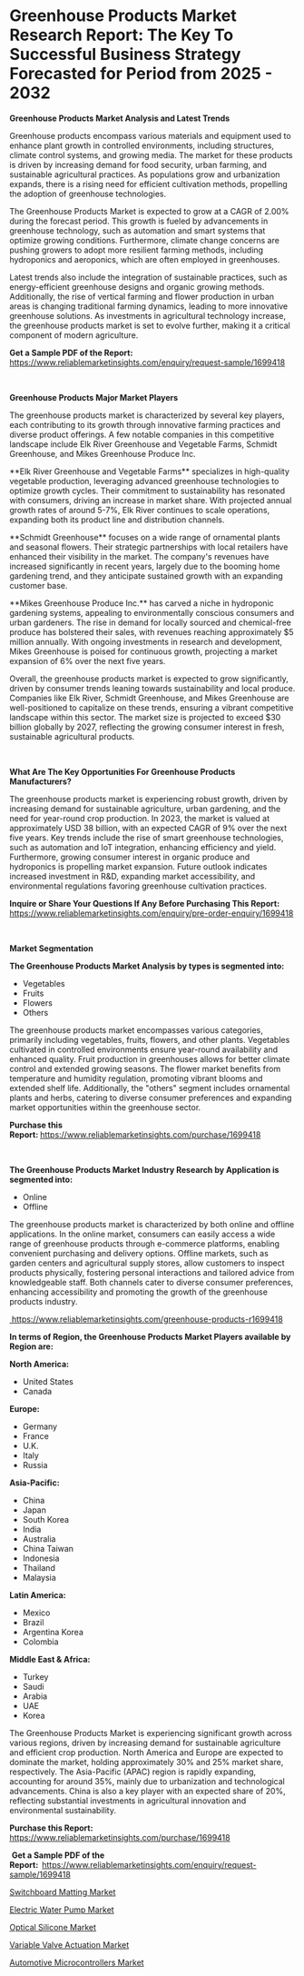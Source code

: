 <p><h1>Greenhouse Products Market Research Report: The Key To Successful Business Strategy Forecasted for Period from 2025 - 2032</h1></p><p><strong>Greenhouse Products Market Analysis and Latest Trends</strong></p>
<p><p>Greenhouse products encompass various materials and equipment used to enhance plant growth in controlled environments, including structures, climate control systems, and growing media. The market for these products is driven by increasing demand for food security, urban farming, and sustainable agricultural practices. As populations grow and urbanization expands, there is a rising need for efficient cultivation methods, propelling the adoption of greenhouse technologies.</p><p>The Greenhouse Products Market is expected to grow at a CAGR of 2.00% during the forecast period. This growth is fueled by advancements in greenhouse technology, such as automation and smart systems that optimize growing conditions. Furthermore, climate change concerns are pushing growers to adopt more resilient farming methods, including hydroponics and aeroponics, which are often employed in greenhouses. </p><p>Latest trends also include the integration of sustainable practices, such as energy-efficient greenhouse designs and organic growing methods. Additionally, the rise of vertical farming and flower production in urban areas is changing traditional farming dynamics, leading to more innovative greenhouse solutions. As investments in agricultural technology increase, the greenhouse products market is set to evolve further, making it a critical component of modern agriculture.</p></p>
<p><strong>Get a Sample PDF of the Report:&nbsp;</strong> <a href="https://www.reliablemarketinsights.com/enquiry/request-sample/1699418?utm_campaign=2217&utm_medium=2&utm_source=Github&utm_content=ia&utm_term=05022025&utm_id=greenhouse-products">https://www.reliablemarketinsights.com/enquiry/request-sample/1699418</a></p>
<p>&nbsp;</p>
<p><strong>Greenhouse Products Major Market Players</strong></p>
<p><p>The greenhouse products market is characterized by several key players, each contributing to its growth through innovative farming practices and diverse product offerings. A few notable companies in this competitive landscape include Elk River Greenhouse and Vegetable Farms, Schmidt Greenhouse, and Mikes Greenhouse Produce Inc.</p><p>**Elk River Greenhouse and Vegetable Farms** specializes in high-quality vegetable production, leveraging advanced greenhouse technologies to optimize growth cycles. Their commitment to sustainability has resonated with consumers, driving an increase in market share. With projected annual growth rates of around 5-7%, Elk River continues to scale operations, expanding both its product line and distribution channels.</p><p>**Schmidt Greenhouse** focuses on a wide range of ornamental plants and seasonal flowers. Their strategic partnerships with local retailers have enhanced their visibility in the market. The company's revenues have increased significantly in recent years, largely due to the booming home gardening trend, and they anticipate sustained growth with an expanding customer base.</p><p>**Mikes Greenhouse Produce Inc.** has carved a niche in hydroponic gardening systems, appealing to environmentally conscious consumers and urban gardeners. The rise in demand for locally sourced and chemical-free produce has bolstered their sales, with revenues reaching approximately $5 million annually. With ongoing investments in research and development, Mikes Greenhouse is poised for continuous growth, projecting a market expansion of 6% over the next five years.</p><p>Overall, the greenhouse products market is expected to grow significantly, driven by consumer trends leaning towards sustainability and local produce. Companies like Elk River, Schmidt Greenhouse, and Mikes Greenhouse are well-positioned to capitalize on these trends, ensuring a vibrant competitive landscape within this sector. The market size is projected to exceed $30 billion globally by 2027, reflecting the growing consumer interest in fresh, sustainable agricultural products.</p></p>
<p>&nbsp;</p>
<p><strong>What Are The Key Opportunities For Greenhouse Products Manufacturers?</strong></p>
<p><p>The greenhouse products market is experiencing robust growth, driven by increasing demand for sustainable agriculture, urban gardening, and the need for year-round crop production. In 2023, the market is valued at approximately USD 38 billion, with an expected CAGR of 9% over the next five years. Key trends include the rise of smart greenhouse technologies, such as automation and IoT integration, enhancing efficiency and yield. Furthermore, growing consumer interest in organic produce and hydroponics is propelling market expansion. Future outlook indicates increased investment in R&D, expanding market accessibility, and environmental regulations favoring greenhouse cultivation practices.</p></p>
<p><strong>Inquire or Share Your Questions If Any Before Purchasing This Report:</strong> <a href="https://www.reliablemarketinsights.com/enquiry/pre-order-enquiry/1699418?utm_campaign=2217&utm_medium=2&utm_source=Github&utm_content=ia&utm_term=05022025&utm_id=greenhouse-products">https://www.reliablemarketinsights.com/enquiry/pre-order-enquiry/1699418</a></p>
<p>&nbsp;</p>
<p><strong>Market Segmentation</strong></p>
<p><strong>The Greenhouse Products Market Analysis by types is segmented into:</strong></p>
<p><ul><li>Vegetables</li><li>Fruits</li><li>Flowers</li><li>Others</li></ul></p>
<p><p>The greenhouse products market encompasses various categories, primarily including vegetables, fruits, flowers, and other plants. Vegetables cultivated in controlled environments ensure year-round availability and enhanced quality. Fruit production in greenhouses allows for better climate control and extended growing seasons. The flower market benefits from temperature and humidity regulation, promoting vibrant blooms and extended shelf life. Additionally, the "others" segment includes ornamental plants and herbs, catering to diverse consumer preferences and expanding market opportunities within the greenhouse sector.</p></p>
<p><strong>Purchase this Report:&nbsp;</strong><a href="https://www.reliablemarketinsights.com/purchase/1699418?utm_campaign=2217&utm_medium=2&utm_source=Github&utm_content=ia&utm_term=05022025&utm_id=greenhouse-products">https://www.reliablemarketinsights.com/purchase/1699418</a></p>
<p>&nbsp;</p>
<p><strong>The Greenhouse Products Market Industry Research by Application is segmented into:</strong></p>
<p><ul><li>Online</li><li>Offline</li></ul></p>
<p><p>The greenhouse products market is characterized by both online and offline applications. In the online market, consumers can easily access a wide range of greenhouse products through e-commerce platforms, enabling convenient purchasing and delivery options. Offline markets, such as garden centers and agricultural supply stores, allow customers to inspect products physically, fostering personal interactions and tailored advice from knowledgeable staff. Both channels cater to diverse consumer preferences, enhancing accessibility and promoting the growth of the greenhouse products industry.</p></p>
<p><a href="https://www.reliablemarketinsights.com/greenhouse-products-r1699418?utm_campaign=2217&utm_medium=2&utm_source=Github&utm_content=ia&utm_term=05022025&utm_id=greenhouse-products">&nbsp;https://www.reliablemarketinsights.com/greenhouse-products-r1699418</a></p>
<p><strong>In terms of Region, the Greenhouse Products Market Players available by Region are:</strong></p>
<p>
    <p> <strong> North America: </strong>
        <ul>
            <li>United States</li>
            <li>Canada</li>
        </ul>
        </p> 
    <p> <strong> Europe: </strong>
        <ul>
            <li>Germany</li>
            <li>France</li>
            <li>U.K.</li>
            <li>Italy</li>
            <li>Russia</li>
        </ul>
        </p> 
    <p> <strong> Asia-Pacific: </strong>
        <ul>
            <li>China</li>
            <li>Japan</li>
            <li>South Korea</li>
            <li>India</li>
            <li>Australia</li>
            <li>China Taiwan</li>
            <li>Indonesia</li>
            <li>Thailand</li>
            <li>Malaysia</li>
        </ul>
        </p> 
    <p> <strong> Latin America: </strong>
        <ul>
            <li>Mexico</li>
            <li>Brazil</li>
            <li>Argentina Korea</li>
            <li>Colombia</li>
        </ul>
        </p> 
    <p> <strong> Middle East & Africa: </strong>
        <ul>
            <li>Turkey</li>
            <li>Saudi</li>
            <li>Arabia</li>
            <li>UAE</li>
            <li>Korea</li>
        </ul>
    </p>
    </p>
<p><p>The Greenhouse Products Market is experiencing significant growth across various regions, driven by increasing demand for sustainable agriculture and efficient crop production. North America and Europe are expected to dominate the market, holding approximately 30% and 25% market share, respectively. The Asia-Pacific (APAC) region is rapidly expanding, accounting for around 35%, mainly due to urbanization and technological advancements. China is also a key player with an expected share of 20%, reflecting substantial investments in agricultural innovation and environmental sustainability.</p></p>
<p><strong>Purchase this Report: </strong><a href="https://www.reliablemarketinsights.com/purchase/1699418?utm_campaign=2217&utm_medium=2&utm_source=Github&utm_content=ia&utm_term=05022025&utm_id=greenhouse-products">https://www.reliablemarketinsights.com/purchase/1699418</a></p>
<p>&nbsp;<strong>Get a Sample PDF of the Report:&nbsp;&nbsp;</strong><a href="https://www.reliablemarketinsights.com/enquiry/request-sample/1699418?utm_campaign=2217&utm_medium=2&utm_source=Github&utm_content=ia&utm_term=05022025&utm_id=greenhouse-products">https://www.reliablemarketinsights.com/enquiry/request-sample/1699418</a></p>
<p><strong></strong></p>
<p><p><a href="https://www.linkedin.com/pulse/forecasts-growth-opportunities-switchboard-matting-industry-0a3ac?utm_campaign=2217&utm_medium=2&utm_source=Github&utm_content=ia&utm_term=05022025&utm_id=greenhouse-products">Switchboard Matting Market</a></p><p><a href="https://www.linkedin.com/pulse/report-global-electric-water-pump-size-valuation-current-bgshe?utm_campaign=2217&utm_medium=2&utm_source=Github&utm_content=ia&utm_term=05022025&utm_id=greenhouse-products">Electric Water Pump Market</a></p><p><a href="https://www.linkedin.com/pulse/optical-silicone-market-analysis-growth-forecast-141-dvjdc?utm_campaign=2217&utm_medium=2&utm_source=Github&utm_content=ia&utm_term=05022025&utm_id=greenhouse-products">Optical Silicone Market</a></p><p><a href="https://www.linkedin.com/pulse/growth-forecast-variable-valve-actuation-market-134-cagr-njwze?utm_campaign=2217&utm_medium=2&utm_source=Github&utm_content=ia&utm_term=05022025&utm_id=greenhouse-products">Variable Valve Actuation Market</a></p><p><a href="https://www.linkedin.com/pulse/decoding-automotive-microcontrollers-market-dynamics-mm76e?utm_campaign=2217&utm_medium=2&utm_source=Github&utm_content=ia&utm_term=05022025&utm_id=greenhouse-products">Automotive Microcontrollers Market</a></p></p>